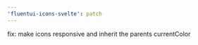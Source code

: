 ```yaml
---
'fluentui-icons-svelte': patch
---
```


fix: make icons responsive and inherit the parents currentColor
